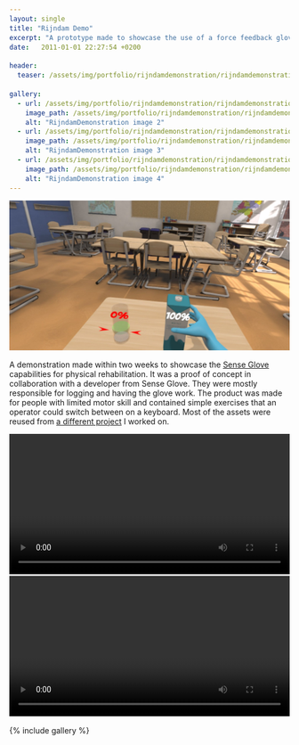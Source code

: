 ```yaml
---
layout: single
title: "Rijndam Demo" 
excerpt: "A prototype made to showcase the use of a force feedback glove for physical rehabilitation"
date:   2011-01-01 22:27:54 +0200

header:
  teaser: /assets/img/portfolio/rijndamdemonstration/rijndamdemonstration_1-th.jpg

gallery:
  - url: /assets/img/portfolio/rijndamdemonstration/rijndamdemonstration_2.jpg
    image_path: /assets/img/portfolio/rijndamdemonstration/rijndamdemonstration_2-th.jpg
    alt: "RijndamDemonstration image 2"
  - url: /assets/img/portfolio/rijndamdemonstration/rijndamdemonstration_3.jpg
    image_path: /assets/img/portfolio/rijndamdemonstration/rijndamdemonstration_3-th.jpg
    alt: "RijndamDemonstration image 3"
  - url: /assets/img/portfolio/rijndamdemonstration/rijndamdemonstration_4.jpg
    image_path: /assets/img/portfolio/rijndamdemonstration/rijndamdemonstration_4-th.jpg
    alt: "RijndamDemonstration image 4"
---
```


[![RijndamDemo header image](/assets/img/portfolio/rijndamdemonstration/rijndamdemonstration_1.jpg)](/assets/img/portfolio/rijndamdemonstration/rijndamdemonstration_1.jpg)

A demonstration made within two weeks to showcase the [Sense Glove](https://www.senseglove.com/) capabilities for physical rehabilitation. It was a proof of concept in collaboration with a developer from Sense Glove. They were mostly responsible for logging and having the glove work. The product was made for people with limited motor skill and contained simple exercises that an operator could switch between on a keyboard. Most of the assets were reused from [a different project](/portfolio/tryspace) I worked on.

<video width="100%" height="auto" controls="controls">
  <source src="/assets/vids/stackingblocks.mp4" type="video/mp4">
</video>

<video width="100%" height="auto" controls="controls">
  <source src="/assets/vids/pouringmilk.mp4" type="video/mp4">
</video>

{% include gallery %}

